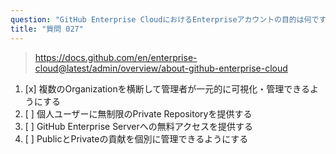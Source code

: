 ```yaml
---
question: "GitHub Enterprise CloudにおけるEnterpriseアカウントの目的は何ですか？"
title: "質問 027"
---
```


> https://docs.github.com/en/enterprise-cloud@latest/admin/overview/about-github-enterprise-cloud
1. [x] 複数のOrganizationを横断して管理者が一元的に可視化・管理できるようにする
1. [ ] 個人ユーザーに無制限のPrivate Repositoryを提供する
1. [ ] GitHub Enterprise Serverへの無料アクセスを提供する
1. [ ] PublicとPrivateの貢献を個別に管理できるようにする